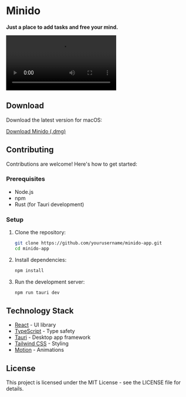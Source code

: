 # Minido

**Just a place to add tasks and free your mind.**

<video src="demo.mp4" autoplay></video>

## Download

Download the latest version for macOS:

[Download Minido (.dmg)](https://github.com/thiagomv-dev/minido-app/releases/latest/download/Minido_latest_aarch64.dmg)

## Contributing

Contributions are welcome! Here's how to get started:

### Prerequisites

- Node.js
- npm
- Rust (for Tauri development)

### Setup

1. Clone the repository:

   ```bash
   git clone https://github.com/yourusername/minido-app.git
   cd minido-app
   ```

2. Install dependencies:

   ```bash
   npm install
   ```

3. Run the development server:
   ```bash
   npm run tauri dev
   ```

## Technology Stack

- [React](https://reactjs.org/) - UI library
- [TypeScript](https://www.typescriptlang.org/) - Type safety
- [Tauri](https://tauri.app/) - Desktop app framework
- [Tailwind CSS](https://tailwindcss.com/) - Styling
- [Motion](https://motion.dev/) - Animations

## License

This project is licensed under the MIT License - see the LICENSE file for details.
